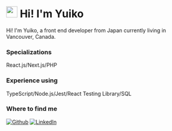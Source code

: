 <h1><img src="https://emojis.slackmojis.com/emojis/images/1531849430/4246/blob-sunglasses.gif?1531849430" width="30"/> Hi! I'm Yuiko</h1>


<p>Hi! I'm Yuiko, a front end developer from Japan currently living in Vancouver, Canada</b>. </p>
<h3>Specializations</h3>
<p>
React.js/Next.js/PHP
</p>

<h3>Experience using</h3>
TypeScript/Node.js/Jest/React Testing Library/SQL

<h3>Where to find me</h3>
<p>
<a href="[https://github.com/thmsgbrt](https://github.com/YUIKO-NISHIMURA)" target="_blank"><img alt="Github" src="https://img.shields.io/badge/GitHub-%2312100E.svg?&style=for-the-badge&logo=Github&logoColor=white" /></a> 
<a href="[https://www.linkedin.com/in/thomas-guibert](https://www.linkedin.com/in/yuiko-nishimura-293416253/)" target="_blank"><img alt="LinkedIn" src="https://img.shields.io/badge/linkedin-%230077B5.svg?&style=for-the-badge&logo=linkedin&logoColor=white" /></a>
</p>
